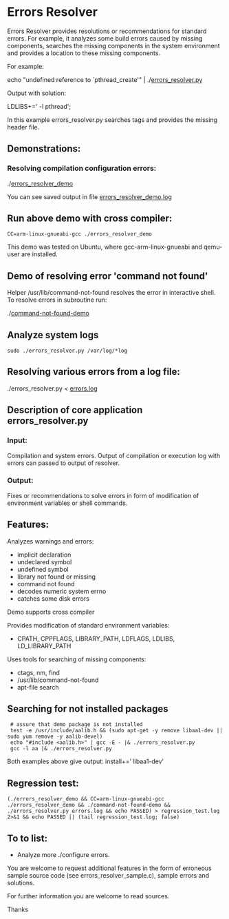 # Errors Resolver

Errors Resolver provides resolutions or recommendations for standard errors. For example, it analyzes some build errors caused by missing components, searches the missing components in the system environment and provides a location to these missing components.

For example:

  echo "undefined reference to \`pthread_create'" | ./[errors_resolver.py](https://github.com/makelinux/errors_resolver/blob/master/errors_resolver.py)

Output with solution:

  LDLIBS+=' -l pthread';

In this example errors_resolver.py searches tags and provides the missing header file.

## Demonstrations:

### Resolving compilation configuration errors:

 ./[errors_resolver_demo](https://github.com/makelinux/errors_resolver/blob/master/errors_resolver_demo)

You can see saved output in file [errors_resolver_demo.log](https://github.com/makelinux/errors_resolver/blob/master/errors_resolver_demo.log)

## Run above demo with cross compiler:
```
CC=arm-linux-gnueabi-gcc ./errors_resolver_demo
```
This demo was tested on Ubuntu, where gcc-arm-linux-gnueabi and qemu-user are installed.

## Demo of resolving error 'command not found'

Helper /usr/lib/command-not-found resolves the error in interactive shell.
To resolve errors in subroutine run:


 ./[command-not-found-demo](https://github.com/makelinux/errors_resolver/blob/master/command-not-found-demo)

## Analyze system logs
```
sudo ./errors_resolver.py /var/log/*log
```
## Resolving various errors from a log file:

 ./errors_resolver.py < [errors.log](https://github.com/makelinux/errors_resolver/blob/master/errors.log)

## Description of core application errors_resolver.py

### Input:

Compilation and system errors.
Output of compilation or execution log with errors can passed to output of resolver.

### Output:

Fixes or recommendations to solve errors in form of modification of environment variables or shell commands.

## Features:

Analyzes warnings and errors:
* implicit declaration
* undeclared symbol
* undefined symbol
* library not found or missing
* command not found
* decodes numeric system errno
* catches some disk errors

Demo supports cross compiler

Provides modification of standard environment variables:
* CPATH, CPPFLAGS, LIBRARY_PATH, LDFLAGS, LDLIBS, LD_LIBRARY_PATH

Uses tools for searching of missing components:
* ctags, nm, find
* /usr/lib/command-not-found
* apt-file search

## Searching for not installed packages

```
 # assure that demo package is not installed
 test -e /usr/include/aalib.h && (sudo apt-get -y remove libaa1-dev || sudo yum remove -y aalib-devel)
 echo "#include <aalib.h>" | gcc -E - |& ./errors_resolver.py
 gcc -l aa |& ./errors_resolver.py
```

 Both examples above give output:
 install+=' libaa1-dev'

## Regression test:
```
(./errors_resolver_demo && CC=arm-linux-gnueabi-gcc ./errors_resolver_demo && ./command-not-found-demo && ./errors_resolver.py errors.log && echo PASSED) > regression_test.log 2>&1 && echo PASSED || (tail regression_test.log; false)
```
## To to list:
* Analyze more ./configure errors.

You are welcome to request additional features in the form of erroneous sample source code (see errors_resolver_sample.c), sample errors and solutions.

For further information you are welcome to read sources.

Thanks
